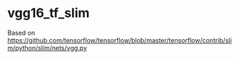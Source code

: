 # vgg16_tf_slim
Based on https://github.com/tensorflow/tensorflow/blob/master/tensorflow/contrib/slim/python/slim/nets/vgg.py
